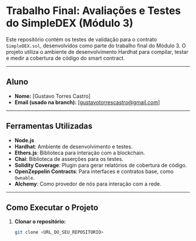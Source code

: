 # Trabalho Final: Avaliações e Testes do SimpleDEX (Módulo 3)

Este repositório contém os testes de validação para o contrato `SimpleDEX.sol`, desenvolvidos como parte do trabalho final do Módulo 3. O projeto utiliza o ambiente de desenvolvimento Hardhat para compilar, testar e medir a cobertura de código do smart contract.

---

## Aluno

- **Nome:** [Gustavo Torres Castro]
- **Email (usado na branch):** [gustavotorrescastro@gmail.com]

---

## Ferramentas Utilizadas

- **Node.js**
- **Hardhat**: Ambiente de desenvolvimento e testes.
- **Ethers.js**: Biblioteca para interação com a blockchain.
- **Chai**: Biblioteca de asserções para os testes.
- **Solidity Coverage**: Plugin para gerar relatórios de cobertura de código.
- **OpenZeppelin Contracts**: Para interfaces e contratos base, como `Ownable`.
- **Alchemy**: Como provedor de nós para interação com a rede.

---

## Como Executar o Projeto

1. **Clonar o repositório:**
   ```bash
   git clone <URL_DO_SEU_REPOSITORIO>
